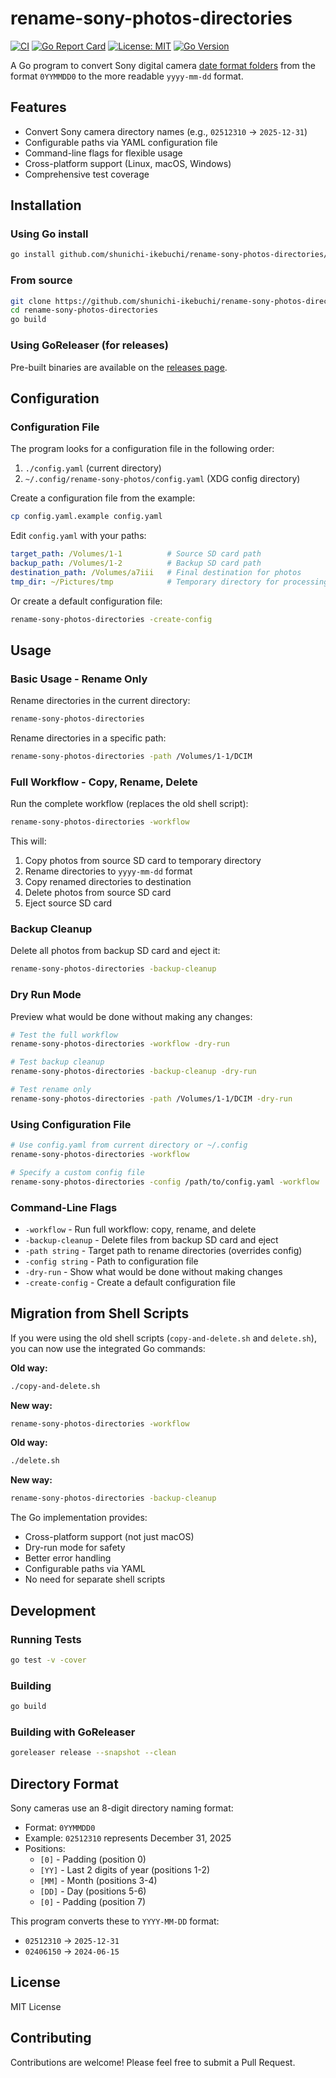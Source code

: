 # rename-sony-photos-directories

[![CI](https://github.com/shunichi-ikebuchi/rename-sony-photos-directories/workflows/CI/badge.svg)](https://github.com/shunichi-ikebuchi/rename-sony-photos-directories/actions)
[![Go Report Card](https://goreportcard.com/badge/github.com/shunichi-ikebuchi/rename-sony-photos-directories)](https://goreportcard.com/report/github.com/shunichi-ikebuchi/rename-sony-photos-directories)
[![License: MIT](https://img.shields.io/badge/License-MIT-yellow.svg)](https://opensource.org/licenses/MIT)
[![Go Version](https://img.shields.io/github/go-mod/go-version/shunichi-ikebuchi/rename-sony-photos-directories)](https://github.com/shunichi-ikebuchi/rename-sony-photos-directories)

A Go program to convert Sony digital camera [date format folders](https://www.sony.jp/ServiceArea/impdf/pdf/44879440M.w-JP/jp/contents/TP0000220296.html) from the format `0YYMMDD0` to the more readable `yyyy-mm-dd` format.

## Features

- Convert Sony camera directory names (e.g., `02512310` → `2025-12-31`)
- Configurable paths via YAML configuration file
- Command-line flags for flexible usage
- Cross-platform support (Linux, macOS, Windows)
- Comprehensive test coverage

## Installation

### Using Go install

```bash
go install github.com/shunichi-ikebuchi/rename-sony-photos-directories/cmd/rename-sony-photos-directories@latest
```

### From source

```bash
git clone https://github.com/shunichi-ikebuchi/rename-sony-photos-directories.git
cd rename-sony-photos-directories
go build
```

### Using GoReleaser (for releases)

Pre-built binaries are available on the [releases page](https://github.com/shunichi-ikebuchi/rename-sony-photos-directories/releases).

## Configuration

### Configuration File

The program looks for a configuration file in the following order:

1. `./config.yaml` (current directory)
2. `~/.config/rename-sony-photos/config.yaml` (XDG config directory)

Create a configuration file from the example:

```bash
cp config.yaml.example config.yaml
```

Edit `config.yaml` with your paths:

```yaml
target_path: /Volumes/1-1          # Source SD card path
backup_path: /Volumes/1-2          # Backup SD card path
destination_path: /Volumes/a7iii   # Final destination for photos
tmp_dir: ~/Pictures/tmp            # Temporary directory for processing
```

Or create a default configuration file:

```bash
rename-sony-photos-directories -create-config
```

## Usage

### Basic Usage - Rename Only

Rename directories in the current directory:

```bash
rename-sony-photos-directories
```

Rename directories in a specific path:

```bash
rename-sony-photos-directories -path /Volumes/1-1/DCIM
```

### Full Workflow - Copy, Rename, Delete

Run the complete workflow (replaces the old shell script):

```bash
rename-sony-photos-directories -workflow
```

This will:
1. Copy photos from source SD card to temporary directory
2. Rename directories to `yyyy-mm-dd` format
3. Copy renamed directories to destination
4. Delete photos from source SD card
5. Eject source SD card

### Backup Cleanup

Delete all photos from backup SD card and eject it:

```bash
rename-sony-photos-directories -backup-cleanup
```

### Dry Run Mode

Preview what would be done without making any changes:

```bash
# Test the full workflow
rename-sony-photos-directories -workflow -dry-run

# Test backup cleanup
rename-sony-photos-directories -backup-cleanup -dry-run

# Test rename only
rename-sony-photos-directories -path /Volumes/1-1/DCIM -dry-run
```

### Using Configuration File

```bash
# Use config.yaml from current directory or ~/.config
rename-sony-photos-directories -workflow

# Specify a custom config file
rename-sony-photos-directories -config /path/to/config.yaml -workflow
```

### Command-Line Flags

- `-workflow` - Run full workflow: copy, rename, and delete
- `-backup-cleanup` - Delete files from backup SD card and eject
- `-path string` - Target path to rename directories (overrides config)
- `-config string` - Path to configuration file
- `-dry-run` - Show what would be done without making changes
- `-create-config` - Create a default configuration file

## Migration from Shell Scripts

If you were using the old shell scripts (`copy-and-delete.sh` and `delete.sh`), you can now use the integrated Go commands:

**Old way:**
```bash
./copy-and-delete.sh
```

**New way:**
```bash
rename-sony-photos-directories -workflow
```

**Old way:**
```bash
./delete.sh
```

**New way:**
```bash
rename-sony-photos-directories -backup-cleanup
```

The Go implementation provides:
- Cross-platform support (not just macOS)
- Dry-run mode for safety
- Better error handling
- Configurable paths via YAML
- No need for separate shell scripts

## Development

### Running Tests

```bash
go test -v -cover
```

### Building

```bash
go build
```

### Building with GoReleaser

```bash
goreleaser release --snapshot --clean
```

## Directory Format

Sony cameras use an 8-digit directory naming format:

- Format: `0YYMMDD0`
- Example: `02512310` represents December 31, 2025
- Positions:
  - `[0]` - Padding (position 0)
  - `[YY]` - Last 2 digits of year (positions 1-2)
  - `[MM]` - Month (positions 3-4)
  - `[DD]` - Day (positions 5-6)
  - `[0]` - Padding (position 7)

This program converts these to `YYYY-MM-DD` format:
- `02512310` → `2025-12-31`
- `02406150` → `2024-06-15`

## License

MIT License

## Contributing

Contributions are welcome! Please feel free to submit a Pull Request.